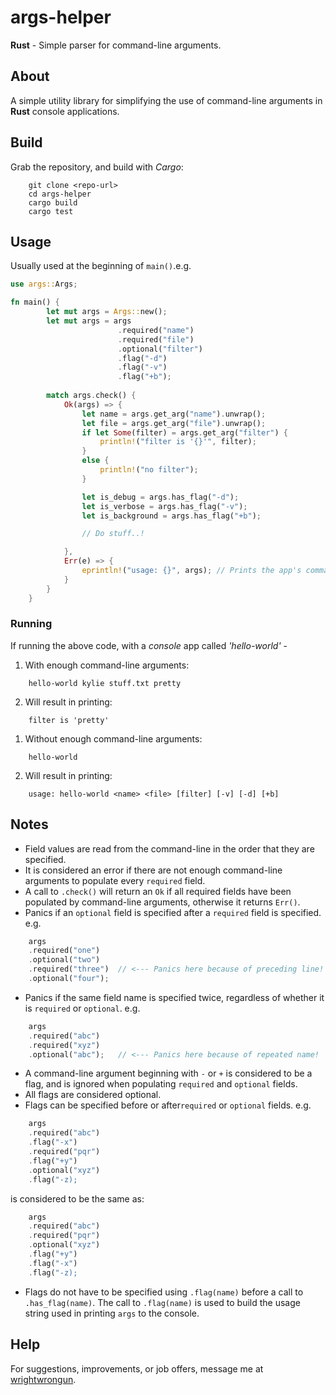 # args-helper
**Rust** - Simple parser for command-line arguments.

## About
A simple utility library for simplifying the use of command-line arguments in **Rust** console applications.

## Build
Grab the repository, and build with *Cargo*:
```
    git clone <repo-url>
    cd args-helper
    cargo build
    cargo test
```

## Usage
Usually used at the beginning of `main()`.e.g.
```rust
use args::Args;

fn main() {
        let mut args = Args::new();
        let mut args = args
                        .required("name")
                        .required("file")
                        .optional("filter")
                        .flag("-d")
                        .flag("-v")
                        .flag("+b");
        
        match args.check() {
            Ok(args) => {
                let name = args.get_arg("name").unwrap();
                let file = args.get_arg("file").unwrap();
                if let Some(filter) = args.get_arg("filter") {
                    println!("filter is '{}'", filter);
                }
                else {
                    println!("no filter");
                }

                let is_debug = args.has_flag("-d");
                let is_verbose = args.has_flag("-v");
                let is_background = args.has_flag("+b");

                // Do stuff..!

            },
            Err(e) => {
                eprintln!("usage: {}", args); // Prints the app's command-line.
            }
        }
    }
```

### Running
If running the above code, with a *console* app called *'hello-world'* -
1. With enough command-line arguments:
```
    hello-world kylie stuff.txt pretty
```
2. Will result in printing:
```
    filter is 'pretty'
```
1. Without enough command-line arguments:
```
    hello-world
```
2. Will result in printing:
```
    usage: hello-world <name> <file> [filter] [-v] [-d] [+b]
```

## Notes
- Field values are read from the command-line in the order that they are specified.
- It is considered an error if there are not enough command-line arguments to populate every `required` field.
- A call to `.check()` will return an  `Ok` if all required fields have been populated by command-line arguments, otherwise it returns  `Err()`. 
- Panics if an `optional` field is specified after a `required` field is specified. e.g.
```rust
    args
    .required("one")
    .optional("two")
    .required("three")  // <--- Panics here because of preceding line!
    .optional("four");
```
- Panics if the same field name is specified twice, regardless of whether it is `required` or `optional`. e.g.
```rust
    args
    .required("abc")
    .required("xyz")
    .optional("abc");   // <--- Panics here because of repeated name!
```
- A command-line argument beginning with `-` or `+` is considered to be a flag, and is ignored when populating `required` and `optional` fields.
- All flags are considered optional.
- Flags can be specified before or after`required` or `optional` fields. e.g.
```rust
    args
    .required("abc")
    .flag("-x")
    .required("pqr")
    .flag("+y")
    .optional("xyz")
    .flag("-z);
```
is considered to be the same as:

```rust
    args
    .required("abc")
    .required("pqr")
    .optional("xyz")
    .flag("+y")
    .flag("-x")
    .flag("-z);
```
- Flags do not have to be specified using `.flag(name)` before a call to `.has_flag(name)`. The call to `.flag(name)` is used to build the usage string used in printing `args` to the console.

## Help
For suggestions, improvements, or job offers, message me at [wrightwrongun](https://github.com/wrightwrongun).